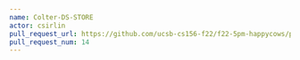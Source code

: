 ```yaml
---
name: Colter-DS-STORE
actor: csirlin
pull_request_url: https://github.com/ucsb-cs156-f22/f22-5pm-happycows/pull/14
pull_request_num: 14
---
```


